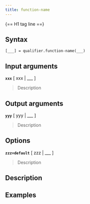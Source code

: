 ```yaml
---
title: function-name
---
```


{== H1 tag line ==}


## Syntax 

    [___] = qualifier.function-name(___)


## Input arguments 

__`xxx`__ [ xxx | ___ ]
> 
> Description
> 


## Output arguments 

__`yyy`__ [ yyy | ___ ]
> 
> Description
> 


## Options 

__`zzz=default`__ [ zzz | ___ ]
> 
> Description
> 


## Description 



## Examples

```matlab
```

